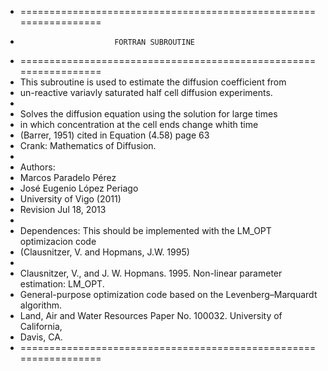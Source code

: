 * =================================================================
*                          FORTRAN SUBROUTINE
* =================================================================
*  This subroutine is used to estimate the diffusion coefficient from
*  un-reactive variavly saturated  half cell diffusion experiments.
*
*  Solves the diffusion equation using the solution for large times 
*  in which concentration at the cell ends change whith time  
*  (Barrer, 1951) cited in  Equation (4.58) page 63
*  Crank: Mathematics of Diffusion.
* 
*  Authors:
*  Marcos Paradelo Pérez
*  José Eugenio López Periago 
*  University of Vigo (2011)
*  Revision Jul 18, 2013
* 
*  Dependences: This should be implemented with the LM_OPT optimizacion code
*  (Clausnitzer, V.  and Hopmans, J.W. 1995)
*
* Clausnitzer, V., and J. W. Hopmans. 1995. Non-linear parameter estimation: LM_OPT.
* General-purpose optimization code based on the Levenberg–Marquardt algorithm. 
* Land, Air and Water Resources Paper No. 100032. University of California, 
* Davis, CA.
* =================================================================
